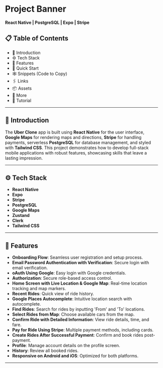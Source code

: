 # Project Banner

**React Native | PostgreSQL | Expo | Stripe**

## 📋 Table of Contents
- 🤖 Introduction
- ⚙️ Tech Stack
- 🔋 Features
- 🤸 Quick Start
- 🕸️ Snippets (Code to Copy)
- 🖇️ Links
- 📦 Assets
- 🚀 More
- 🚨 Tutorial

---

## 🤖 Introduction
The **Uber Clone** app is built using **React Native** for the user interface, **Google Maps** for rendering maps and directions, **Stripe** for handling payments, serverless **PostgreSQL** for database management, and styled with **Tailwind CSS**. This project demonstrates how to develop full-stack mobile applications with robust features, showcasing skills that leave a lasting impression.

---

## ⚙️ Tech Stack
- **React Native**
- **Expo**
- **Stripe**
- **PostgreSQL**
- **Google Maps**
- **Zustand**
- **Clerk**
- **Tailwind CSS**

---

## 🔋 Features
- **Onboarding Flow**: Seamless user registration and setup process.
- **Email Password Authentication with Verification**: Secure login with email verification.
- **oAuth Using Google**: Easy login with Google credentials.
- **Authorization**: Secure role-based access control.
- **Home Screen with Live Location & Google Map**: Real-time location tracking and map markers.
- **Recent Rides**: Quick view of ride history.
- **Google Places Autocomplete**: Intuitive location search with autocomplete.
- **Find Rides**: Search for rides by inputting 'From' and 'To' locations.
- **Select Rides from Map**: Choose available cars from the map.
- **Confirm Ride with Detailed Information**: View ride details, time, and fare.
- **Pay for Ride Using Stripe**: Multiple payment methods, including cards.
- **Create Rides After Successful Payment**: Confirm and book rides post-payment.
- **Profile**: Manage account details on the profile screen.
- **History**: Review all booked rides.
- **Responsive on Android and iOS**: Optimized for both platforms.

---


